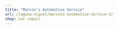 ```yaml
---
title: "Marvin's Automotive Service"
url: /laguna-niguel/marvins-automotive-service-3/
shop: car repair
---
```

